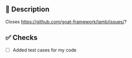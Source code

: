 ## 📑 Description

Closes https://github.com/goat-framework/lamb/issues/?

<!-- Please add Review Ready tag when the PR is good to go -->

## ✅ Checks

<!-- Make sure your PR passes the CI checks and do check the following fields as needed - -->
- [ ] Added test cases for my code
